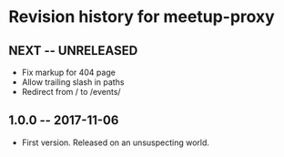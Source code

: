 # Revision history for meetup-proxy

## NEXT   -- UNRELEASED

* Fix markup for 404 page
* Allow trailing slash in paths
* Redirect from / to /events/

## 1.0.0  -- 2017-11-06

* First version. Released on an unsuspecting world.
